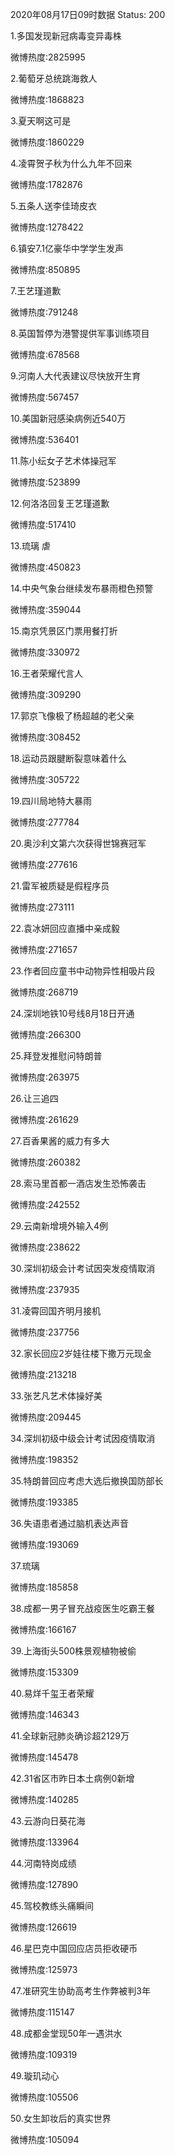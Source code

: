 2020年08月17日09时数据
Status: 200

1.多国发现新冠病毒变异毒株

微博热度:2825995

2.葡萄牙总统跳海救人

微博热度:1868823

3.夏天啊这可是

微博热度:1860229

4.凌霄贺子秋为什么九年不回来

微博热度:1782876

5.五条人送李佳琦皮衣

微博热度:1278422

6.镇安7.1亿豪华中学学生发声

微博热度:850895

7.王艺瑾道歉

微博热度:791248

8.英国暂停为港警提供军事训练项目

微博热度:678568

9.河南人大代表建议尽快放开生育

微博热度:567457

10.美国新冠感染病例近540万

微博热度:536401

11.陈小纭女子艺术体操冠军

微博热度:523899

12.何洛洛回复王艺瑾道歉

微博热度:517410

13.琉璃 虐

微博热度:450823

14.中央气象台继续发布暴雨橙色预警

微博热度:359044

15.南京凭景区门票用餐打折

微博热度:330972

16.王者荣耀代言人

微博热度:309290

17.郭京飞像极了杨超越的老父亲

微博热度:308452

18.运动员跟腱断裂意味着什么

微博热度:305722

19.四川局地特大暴雨

微博热度:277784

20.奥沙利文第六次获得世锦赛冠军

微博热度:277616

21.雷军被质疑是假程序员

微博热度:273111

22.袁冰妍回应直播中亲成毅

微博热度:271657

23.作者回应童书中动物异性相吸片段

微博热度:268719

24.深圳地铁10号线8月18日开通

微博热度:266300

25.拜登发推慰问特朗普

微博热度:263975

26.让三追四

微博热度:261629

27.百香果酱的威力有多大

微博热度:260382

28.索马里首都一酒店发生恐怖袭击

微博热度:242552

29.云南新增境外输入4例

微博热度:238622

30.深圳初级会计考试因突发疫情取消

微博热度:237935

31.凌霄回国齐明月接机

微博热度:237756

32.家长回应2岁娃往楼下撒万元现金

微博热度:213218

33.张艺凡艺术体操好美

微博热度:209445

34.深圳初级中级会计考试因疫情取消

微博热度:198352

35.特朗普回应考虑大选后撤换国防部长

微博热度:193385

36.失语患者通过脑机表达声音

微博热度:193069

37.琉璃

微博热度:185858

38.成都一男子冒充战疫医生吃霸王餐

微博热度:166167

39.上海街头500株景观植物被偷

微博热度:153309

40.易烊千玺王者荣耀

微博热度:146343

41.全球新冠肺炎确诊超2129万

微博热度:145478

42.31省区市昨日本土病例0新增

微博热度:140285

43.云游向日葵花海

微博热度:133964

44.河南特岗成绩

微博热度:127890

45.驾校教练头痛瞬间

微博热度:126619

46.星巴克中国回应店员拒收硬币

微博热度:125973

47.准研究生协助高考生作弊被判3年

微博热度:115147

48.成都金堂现50年一遇洪水

微博热度:109319

49.璇玑动心

微博热度:105506

50.女生卸妆后的真实世界

微博热度:105094

